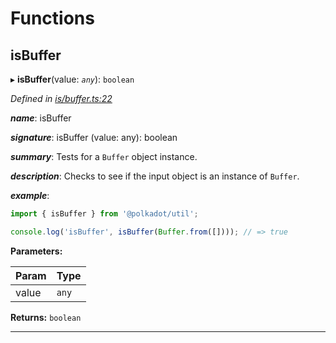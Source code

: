 

# Functions

<a id="isbuffer"></a>

##  isBuffer

▸ **isBuffer**(value: *`any`*): `boolean`

*Defined in [is/buffer.ts:22](https://github.com/polkadot-js/common/blob/67f66a3/packages/util/src/is/buffer.ts#L22)*

*__name__*: isBuffer

*__signature__*: isBuffer (value: any): boolean

*__summary__*: Tests for a `Buffer` object instance.

*__description__*: Checks to see if the input object is an instance of `Buffer`.

*__example__*:   

```javascript
import { isBuffer } from '@polkadot/util';

console.log('isBuffer', isBuffer(Buffer.from([]))); // => true
```

**Parameters:**

| Param | Type |
| ------ | ------ |
| value | `any` |

**Returns:** `boolean`

___

